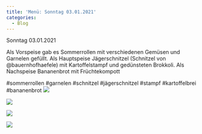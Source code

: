 ```yaml
---
title: 'Menü: Sonntag 03.01.2021'
categories:
  - Blog
---
```


Sonntag 03.01.2021

Als Vorspeise gab es Sommerrollen mit verschiedenen Gemüsen und Garnelen gefüllt.
Als Hauptspeise Jägerschnitzel (Schnitzel von @bauernhofhaefele) mit Kartoffelstampf und gedünsteten Brokkoli.
Als Nachspeise Bananenbrot mit Früchtekompott

#sommerrollen #garnelen #schnitzel #jägerschnitzel #stampf #kartoffelbrei #bananenbrot
![](..\..\.\assets\2021-01-03-sonntag\1.jpg)

![](..\..\.\assets\2021-01-03-sonntag\2.jpg)

![](..\..\.\assets\2021-01-03-sonntag\3.jpg)

![](..\..\.\assets\2021-01-03-sonntag\4.jpg)


